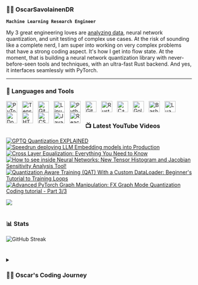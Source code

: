 ### 🏄‍♂️ OscarSavolainenDR

**`Machine Learning Research Engineer`**

My 3 great engineering loves are [analyzing data](https://www.nature.com/articles/s41598-021-02277-0), neural network quantization, and unit testing of complex use cases. At the risk of sounding like a complete nerd, I am super into working on very complex problems that have a strong coding aspect. It's how I get into flow state. At the moment, that is building a neural network quantization library with never-before-seen tools and techniques, with an ultra-fast Rust backend. And yes, it interfaces seamlessly with PyTorch. 
 
<!--In the past, I have dragged myself away from analyzing data to build a couple full-stack websites ([R2SALeads](https://github.com/OscarSavolainenDR/R2SALeads), AutoScholar) from scratch, centred around, would you guess it, analyzing data. --> <!--But seriously, if you value beauty, hire me for processing data or backend work, not for the front end.-->
 
---

### 🧰 Languages and Tools

<img align="left" alt="PyTorch" width="30px" style="padding-right:10px;" src="https://cdn.jsdelivr.net/gh/devicons/devicon/icons/pytorch/pytorch-original.svg" />
<img align="left" alt="TensorFlow" width="30px" style="padding-right:10px;" src="https://cdn.jsdelivr.net/gh/devicons/devicon/icons/tensorflow/tensorflow-original.svg" />
<img align="left" alt="Git" width="30px" style="padding-right:10px;" src="https://cdn.jsdelivr.net/gh/devicons/devicon/icons/git/git-original.svg" />
<img align="left" alt="Linux" width="30px" style="padding-right:10px;" src="https://cdn.jsdelivr.net/gh/devicons/devicon/icons/linux/linux-original.svg" />
<img align="left" alt="Python" width="30px" style="padding-right:10px;" src="https://cdn.jsdelivr.net/gh/devicons/devicon/icons/python/python-plain.svg" />
<img align="left" alt="GitHub" width="30px" style="padding-right:10px;" src="https://cdn.jsdelivr.net/gh/devicons/devicon/icons/github/github-original.svg" />
<img align="left" alt="Rust" width="30px" style="padding-right:10px;" src="https://cdn.jsdelivr.net/gh/devicons/devicon@latest/icons/rust/rust-original.svg" />
<img align="left" alt="C++" width="30px" style="padding-right:10px;" src="https://cdn.jsdelivr.net/gh/devicons/devicon@latest/icons/cplusplus/cplusplus-original.svg" />
<img align="left" alt="Golang" width="30px" style="padding-right:10px;" src="https://cdn.jsdelivr.net/gh/devicons/devicon@latest/icons/go/go-original.svg" />
<img align="left" alt="Bash" width="30px" style="padding-right:10px;" src="https://cdn.jsdelivr.net/gh/devicons/devicon/icons/bash/bash-original.svg" />
<img align="left" alt="Lua" width="30px" style="padding-right:10px;" src="https://cdn.jsdelivr.net/gh/devicons/devicon@latest/icons/lua/lua-original.svg" />
<img align="left" alt="Docker" width="30px" style="padding-right:10px;" src="https://cdn.jsdelivr.net/gh/devicons/devicon/icons/docker/docker-original.svg" />
<img align="left" alt="HTML" width="30px" style="padding-right:10px;" src="https://cdn.jsdelivr.net/gh/devicons/devicon/icons/html5/html5-plain.svg" />
<img align="left" alt="CSS" width="30px" style="padding-right:10px;" src="https://cdn.jsdelivr.net/gh/devicons/devicon/icons/css3/css3-plain.svg" />
<img align="left" alt="JavaScript" width="30px" style="padding-right:10px;" src="https://cdn.jsdelivr.net/gh/devicons/devicon/icons/javascript/javascript-plain.svg" />
<img align="left" alt="React" width="30px" style="padding-right:10px;" src="https://cdn.jsdelivr.net/gh/devicons/devicon/icons/react/react-original.svg" />

<br />

# 

### 📺 Latest YouTube Videos

<!-- BEGIN YOUTUBE-CARDS -->
[![GPTQ Quantization EXPLAINED](https://ytcards.demolab.com/?id=6J_0BDqMFi0&title=GPTQ+Quantization+EXPLAINED&lang=en&timestamp=1730054226&background_color=%230d1117&title_color=%23ffffff&stats_color=%23dedede&max_title_lines=1&width=250&border_radius=5 "GPTQ Quantization EXPLAINED")](https://www.youtube.com/watch?v=6J_0BDqMFi0)
[![Speedrun deploying LLM Embedding models into Production](https://ytcards.demolab.com/?id=h9NUYfM_jZ0&title=Speedrun+deploying+LLM+Embedding+models+into+Production&lang=en&timestamp=1721228506&background_color=%230d1117&title_color=%23ffffff&stats_color=%23dedede&max_title_lines=1&width=250&border_radius=5 "Speedrun deploying LLM Embedding models into Production")](https://www.youtube.com/watch?v=h9NUYfM_jZ0)
[![Cross Layer Equalization: Everything You Need to Know](https://ytcards.demolab.com/?id=3eATdsWmHyI&title=Cross+Layer+Equalization%3A+Everything+You+Need+to+Know&lang=en&timestamp=1715768680&background_color=%230d1117&title_color=%23ffffff&stats_color=%23dedede&max_title_lines=1&width=250&border_radius=5 "Cross Layer Equalization: Everything You Need to Know")](https://www.youtube.com/watch?v=3eATdsWmHyI)
[![How to see inside Neural Networks: New Tensor Histogram and Jacobian Sensitivity Analysis Tool!](https://ytcards.demolab.com/?id=xozKHHFrpbY&title=How+to+see+inside+Neural+Networks%3A+New+Tensor+Histogram+and+Jacobian+Sensitivity+Analysis+Tool%21&lang=en&timestamp=1713958904&background_color=%230d1117&title_color=%23ffffff&stats_color=%23dedede&max_title_lines=1&width=250&border_radius=5 "How to see inside Neural Networks: New Tensor Histogram and Jacobian Sensitivity Analysis Tool!")](https://www.youtube.com/watch?v=xozKHHFrpbY)
[![Quantization Aware Training (QAT) With a Custom DataLoader: Beginner's Tutorial to Training Loops](https://ytcards.demolab.com/?id=s3tqqBaRuHE&title=Quantization+Aware+Training+%28QAT%29+With+a+Custom+DataLoader%3A+Beginner%27s+Tutorial+to+Training+Loops&lang=en&timestamp=1712648353&background_color=%230d1117&title_color=%23ffffff&stats_color=%23dedede&max_title_lines=1&width=250&border_radius=5 "Quantization Aware Training (QAT) With a Custom DataLoader: Beginner's Tutorial to Training Loops")](https://www.youtube.com/watch?v=s3tqqBaRuHE)
[![Advanced PyTorch Graph Manipulation: FX Graph Mode Quantization Coding tutorial - Part 3/3](https://ytcards.demolab.com/?id=azpsgB8y0A8&title=Advanced+PyTorch+Graph+Manipulation%3A+FX+Graph+Mode+Quantization+Coding+tutorial+-+Part+3%2F3&lang=en&timestamp=1711116192&background_color=%230d1117&title_color=%23ffffff&stats_color=%23dedede&max_title_lines=1&width=250&border_radius=5 "Advanced PyTorch Graph Manipulation: FX Graph Mode Quantization Coding tutorial - Part 3/3")](https://www.youtube.com/watch?v=azpsgB8y0A8)
<!-- END YOUTUBE-CARDS -->

[<img src="https://custom-icon-badges.demolab.com/badge/-Subscribe%20For%20More-red?style=for-the-badge&logo=video&logoColor=white"/>](https://www.youtube.com/@OscarSavolainen?sub_confirmation=1)

#

### 📊 Stats

<!-- ![Oscar's Open Source GitHub stats](https://github-readme-stats.vercel.app/api?username=OscarSavolainenDR&show_icons=true&theme=gruvbox) -->

![GitHub Streak](https://streak-stats.demolab.com?user=OscarSavolainenDR&theme=gruvbox&border_radius=4.5)

#

<details>
   <summary><h3>👨‍💻 Oscar's Coding Journey</h3></summary>
   I first got started in coding as a means of enabling me to do what I love: data analysis. I go cuckoo for data, and coding was a way to enable gathering, transforming, and visualizing numbers. Over time I ended up using more and more advanced techniques. When I was doing my PhD in neurotechnology at Imperial College, to tackle complex biological data, I had to start getting the big algorithms involved: Machine Learning. Before my PhD even ended, I started working professionally as an ML Researcher, and grew to love ML for itself: understanding how it learns transforms, the subtleties of forward and backwards passes, and most of all, how it reacts when we throw a sackful of wrenches into the motor of the algorithm when we do quantization. At the moment, I'm excited to be educating others on neural network quantization and building my own quantization library, while continuing my journey of diving down into computational optimization, low-level languages such as Rust, and playing with various LLM use cases.
</details>
<!--[youtube]: https://youtube.com/NeuralNetworkQuantization -->
